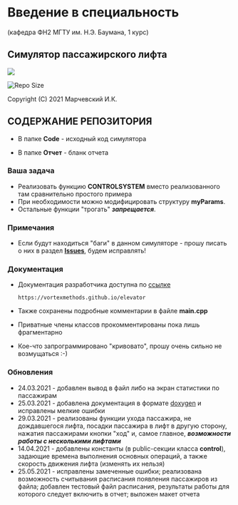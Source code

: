 Введение в специальность 
========================

(кафедра ФН2 МГТУ им. Н.Э. Баумана, 1 курс)

Симулятор пассажирского лифта
-----------------------------

<p align="left"><img src="https://www.unitalm.ru/blog/wp-content/uploads/ekspluatacia-liftov.png"></p>

![Repo Size](https://img.shields.io/github/repo-size/vortexmethods/elevator.svg)

Copyright (C) 2021 Марчевский И.К.


СОДЕРЖАНИЕ РЕПОЗИТОРИЯ
----------------------

* В папке **Code** - исходный код симулятора

* В папке **Отчет** - бланк отчета

### Ваша задача 

* Реализовать функцию **CONTROLSYSTEM** вместо реализованного там сравнительно простого примера 
* При необходимости можно модифицировать структуру **myParams**.
* Остальные функции "трогать" ***запрещается***.

### Примечания
* Если будут находиться "баги" в данном симуляторе - прошу писать о них в раздел [**Issues**](https://github.com/vortexmethods/elevator/issues), будем исправлять!

### Документация
* Документация разработчика доступна по [ссылке](https://vortexmethods.github.io/elevator)

      https://vortexmethods.github.io/elevator

* Также сохранены подробные комментарии в файле **main.cpp**
* Приватные члены классов прокомментированы пока лишь фрагментарно
* Кое-что запрограммировано "кривовато", прошу очень сильно не возмущаться :-)

### Обновления
* 24.03.2021 - добавлен вывод в файл либо на экран статистики по пассажирам
* 25.03.2021 - добавлена документация в формате [doxygen](http://www.doxygen.org) и исправлены мелкие ошибки
* 29.03.2021 - реализованы функции ухода пассажира, не дождавшегося лифта, посадки пассажира в лифт в другую сторону, нажатия пассажирами кнопки "ход" и, самое главное, ***возможности работы с несколькими лифтами***
* 14.04.2021 - добавлены константы (в public-секции класса **control**), задающие времена выполнения основных операций, а также скорость движения лифта (изменять их нельзя)
* 25.05.2021 - исправлены замеченные ошибки; реализована возможность считывания расписания появления пассажиров из файла; добавлен тестовый файл расписания, результаты работы для которого следует включить в отчет; выложен макет отчета 